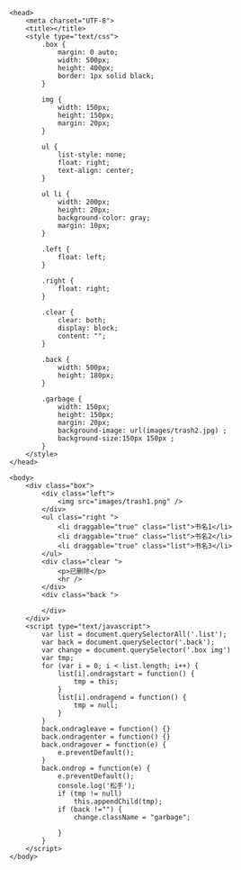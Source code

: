 <!DOCTYPE html>
<html>

	<head>
		<meta charset="UTF-8">
		<title></title>
		<style type="text/css">
			.box {
				margin: 0 auto;
				width: 500px;
				height: 400px;
				border: 1px solid black;
			}
			
			img {
				width: 150px;
				height: 150px;
				margin: 20px;
			}
			
			ul {
				list-style: none;
				float: right;
				text-align: center;
			}
			
			ul li {
				width: 200px;
				height: 20px;
				background-color: gray;
				margin: 10px;
			}
			
			.left {
				float: left;
			}
			
			.right {
				float: right;
			}
			
			.clear {
				clear: both;
				display: block;
				content: "";
			}
			
			.back {
				width: 500px;
				height: 180px;
			}
			
			.garbage {
				width: 150px;
				height: 150px;
				margin: 20px;
				background-image: url(images/trash2.jpg) ;
				background-size:150px 150px ;
			}
		</style>
	</head>

	<body>
		<div class="box">
			<div class="left">
				<img src="images/trash1.png" />
			</div>
			<ul class="right ">
				<li draggable="true" class="list">书名1</li>
				<li draggable="true" class="list">书名2</li>
				<li draggable="true" class="list">书名3</li>
			</ul>
			<div class="clear ">
				<p>已删除</p>
				<hr />
			</div>
			<div class="back ">

			</div>
		</div>
		<script type="text/javascript">
			var list = document.querySelectorAll('.list');
			var back = document.querySelector('.back');
			var change = document.querySelector('.box img')
			var tmp;
			for (var i = 0; i < list.length; i++) {
				list[i].ondragstart = function() {
					tmp = this;
				}
				list[i].ondragend = function() {
					tmp = null;
				}
			}
			back.ondragleave = function() {}
			back.ondragenter = function() {}
			back.ondragover = function(e) {
				e.preventDefault();
			}
			back.ondrop = function(e) {
				e.preventDefault();
				console.log('松手');
				if (tmp != null)
					this.appendChild(tmp);
				if (back !="") {
					change.className = "garbage";
					
				}
			}
		</script>
	</body>

</html>
